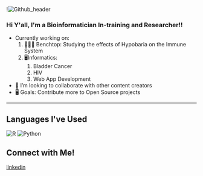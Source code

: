 !![Github_header](https://user-images.githubusercontent.com/64904079/95803858-26951480-0ccf-11eb-8846-f00d8a3cf1c1.png)


### Hi Y'all, I'm a Bioinformatician In-training and Researcher!!

- Currently working on: 
  1. :woman_scientist::dna: Benchtop: Studying the effects of Hypobaria on the Immune System
  2. :desktop_computer:Informatics: 
        1. Bladder Cancer
        2. HIV
        3. Web App Development 
- 👯 I’m looking to collaborate with other content creators
- :desktop_computer: Goals: Contribute more to Open Source projects

*********
## Languages I've Used 
![R](https://user-images.githubusercontent.com/64904079/95804665-5b09d000-0cd1-11eb-9d23-97914cf3380c.jpeg)
![Python](https://user-images.githubusercontent.com/64904079/95804706-78d73500-0cd1-11eb-9959-ce70cf8e45b6.png)
<!--wi*quL3fcV-->
## Connect with Me! 

[linkedin](https://www.linkedin.com/in/madison-carpenter-87500519b/)
